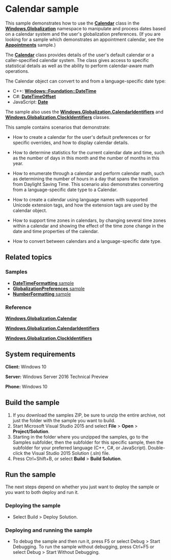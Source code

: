 <!--
  category: GlobalizationAndLocalization
  samplefwlink: http://go.microsoft.com/fwlink/p/?LinkId=624043
-->

# Calendar sample

This sample demonstrates how to use the
[**Calendar**](http://msdn.microsoft.com/library/windows/apps/br206724)
class in the
[**Windows.Globalization**]()
namespace to manipulate and process dates based on a calendar system and the user's globalization preferences.
(If you are looking for a sample which demonstrates an appointment calendar, see the [**Appointments**](../Appointments) sample.)

The
[**Calendar**](http://msdn.microsoft.com/library/windows/apps/br206724)
class provides details of the user's default calendar or a caller-specified calendar system.
The class gives access to specific statistical details
as well as the ability to perform calendar-aware math operations.

The Calendar object can convert to and from a language-specific date type:

* C++: [**Windows::Foundation::DateTime**](https://msdn.microsoft.com/en-us/library/windows/apps/windows.foundation.datetime.aspx)
* C#: [**DateTimeOffset**](http://msdn.microsoft.com/library/windows/apps/system.datetimeoffset.aspx)
* JavaScript: [**Date**](https://msdn.microsoft.com/library/windows/apps/cd9w2te4(v=vs.94).aspx)

The sample also uses the
[**Windows.Globalization.CalendarIdentifiers**](http://msdn.microsoft.com/library/windows/apps/br229460)
and
[**Windows.Globalization.ClockIdentifiers**](http://msdn.microsoft.com/library/windows/apps/br229462)
classes.

This sample contains scenarios that demonstrate:

* How to create a calendar for the user's default preferences or for specific overrides, and how to display calendar details. 

* How to determine statistics for the current calendar date and time, such as the number of days in this month and the number of months in this year. 

* How to enumerate through a calendar and perform calendar math, such as determining the number of hours in a day that spans the transition from Daylight Saving Time. 
This scenario also demonstrates converting from a language-specific date type to a Calendar.

* How to create a calendar using language names with supported Unicode extension tags, and how the extension tags are used by the calendar object. 

* How to support time zones in calendars, by changing several time zones within a calendar and showing the effect of the time zone change in the date and time properties of the calendar. 

* How to convert between calendars and a language-specific date type.

## Related topics

### Samples

* [**DateTimeFormatting** sample](../DateTimeFormatting)
* [**GlobalizationPreferences** sample](../GlobalizationPreferences)
* [**NumberFormatting** sample](../NumberFormatting)

### Reference

[**Windows.Globalization.Calendar**](http://msdn.microsoft.com/library/windows/apps/br206724)

[**Windows.Globalization.CalendarIdentifiers**](http://msdn.microsoft.com/library/windows/apps/br229460)

[**Windows.Globalization.ClockIdentifiers**](http://msdn.microsoft.com/library/windows/apps/br229462)

## System requirements

**Client:** Windows 10

**Server:** Windows Server 2016 Technical Preview

**Phone:** Windows 10

## Build the sample

1. If you download the samples ZIP, be sure to unzip the entire archive, not just the folder with the sample you want to build. 
2. Start Microsoft Visual Studio 2015 and select **File** \> **Open** \> **Project/Solution**.
3. Starting in the folder where you unzipped the samples, go to the Samples subfolder, then the subfolder for this specific sample, then the subfolder for your preferred language (C++, C#, or JavaScript). Double-click the Visual Studio 2015 Solution (.sln) file.
4. Press Ctrl+Shift+B, or select **Build** \> **Build Solution**.

## Run the sample

The next steps depend on whether you just want to deploy the sample or you want to both deploy and run it.

### Deploying the sample

- Select Build > Deploy Solution.

### Deploying and running the sample

- To debug the sample and then run it, press F5 or select Debug >  Start Debugging. To run the sample without debugging, press Ctrl+F5 or select Debug > Start Without Debugging. 
